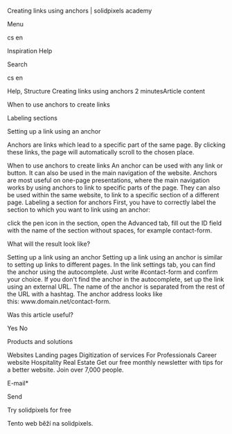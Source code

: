 <p>Creating links using anchors | solidpixels academy</p>
<p>Menu</p>
<p>cs en</p>
<p>Inspiration Help</p>
<p>Search</p>
<p>cs en</p>
<p>Help, Structure
Creating links using anchors
2 minutesArticle content</p>
<p>When to use anchors to create links</p>
<p>Labeling sections</p>
<p>Setting up a link using an anchor</p>
<p>Anchors are links which lead to a specific part of the same page. By clicking these links, the page will automatically scroll to the chosen place.</p>
<p>When to use anchors to create links
An anchor can be used with any link or button. It can also be used in the main navigation of the website.
Anchors are most useful on one-page presentations, where the main navigation works by using anchors to link to specific parts of the page. They can also be used within the same website, to link to a specific section of a different page.
Labeling a section for anchors
First, you have to correctly label the section to which you want to link using an anchor:</p>
<p>click the pen icon in the section,
open the Advanced tab,
fill out the ID field with the name of the section without spaces, for example contact-form.</p>
<p>What will the result look like?</p>
<p>Setting up a link using an anchor
Setting up a link using an anchor is similar to setting up links to different pages. In the link settings tab, you can find the anchor using the autocomplete. Just write #contact-form and confirm your choice.
If you don't find the anchor in the autocomplete, set up the link using an external URL. The name of the anchor is separated from the rest of the URL with a hashtag. The anchor address looks like this: www.domain.net/contact-form.</p>
<p>Was this article useful?</p>
<p>Yes
No</p>
<p>Products and solutions</p>
<p>Websites
Landing pages
Digitization of services
For Professionals
 Career website
Hospitality
Real Estate
 Get our free monthly newsletter with tips for a better website. Join over 7,000 people.</p>
<p>E-mail*</p>
<p>Send</p>
<p>Try solidpixels for free</p>
<p>Tento web běží na solidpixels.</p>